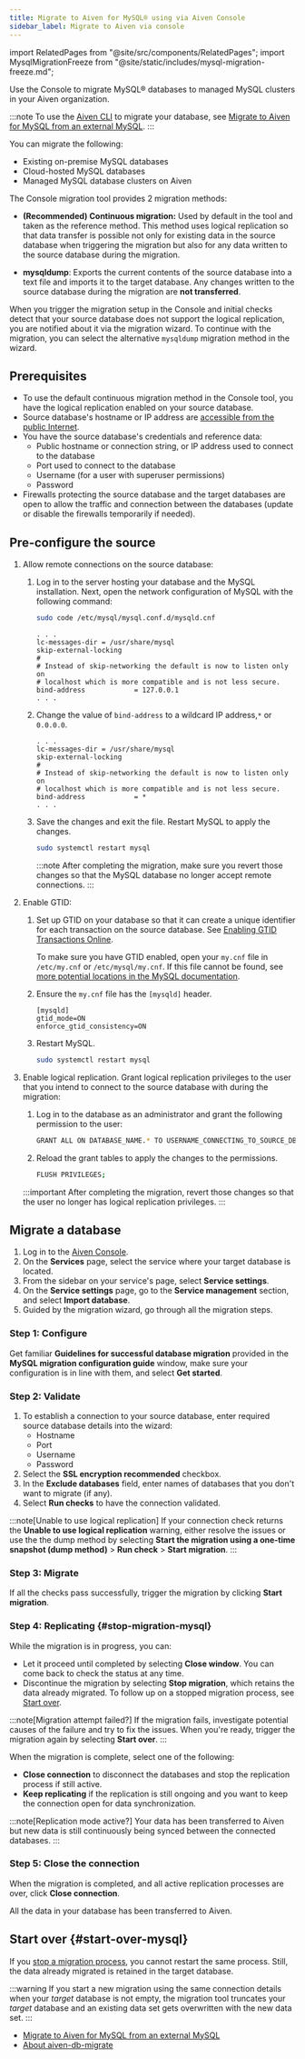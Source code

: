 ```yaml
---
title: Migrate to Aiven for MySQL® using via Aiven Console
sidebar_label: Migrate to Aiven via console
---
```


import RelatedPages from "@site/src/components/RelatedPages";
import MysqlMigrationFreeze from "@site/static/includes/mysql-migration-freeze.md";

Use the Console to migrate MySQL® databases to managed MySQL clusters in your Aiven organization.

:::note
To use the [Aiven CLI](/docs/tools/cli) to migrate your database, see
[Migrate to Aiven for MySQL from an external MySQL](/docs/products/mysql/howto/migrate-from-external-mysql).
:::

You can migrate the following:

-   Existing on-premise MySQL databases
-   Cloud-hosted MySQL databases
-   Managed MySQL database clusters on Aiven

The Console migration tool provides 2 migration methods:

-   **(Recommended) Continuous migration:** Used by default in the tool
    and taken as the reference method. This method uses
    logical replication so that data transfer is possible not only for
    existing data in the source database when triggering the migration
    but also for any data written to the source database during the
    migration.

-   **mysqldump**: Exports the current contents of the source database
    into a text file and imports it to the target database. Any changes
    written to the source database during the migration are **not
    transferred**.

When you trigger the migration setup in the Console and initial
checks detect that your source database does not support the logical
replication, you are notified about it via the migration wizard. To
continue with the migration, you can select the alternative
`mysqldump` migration method in the wizard.

## Prerequisites

-   To use the default continuous migration method in the Console tool,
    you have the logical replication enabled on your source database.
-   Source database's hostname or IP address are
    [accessible from the public Internet](/docs/platform/howto/public-access-in-vpc).
-   You have the source database's credentials and reference data:
    -   Public hostname or connection string, or IP address used to
        connect to the database
    -   Port used to connect to the database
    -   Username (for a user with superuser permissions)
    -   Password
-   Firewalls protecting the source database and the target databases
    are open to allow the traffic and connection between the databases
    (update or disable the firewalls temporarily if needed).

## Pre-configure the source

1. Allow remote connections on the source database:

   1. Log in to the server hosting your database and the MySQL
      installation. Next, open the network configuration of MySQL with the
      following command:

      ```bash
      sudo code /etc/mysql/mysql.conf.d/mysqld.cnf
      ```

      ```text title="Expected output"
      . . .
      lc-messages-dir = /usr/share/mysql
      skip-external-locking
      #
      # Instead of skip-networking the default is now to listen only on
      # localhost which is more compatible and is not less secure.
      bind-address            = 127.0.0.1
      . . .
      ```

   1. Change the value of `bind-address` to a wildcard IP address,`*` or
      `0.0.0.0`.

      ```text title="Expected output"
      . . .
      lc-messages-dir = /usr/share/mysql
      skip-external-locking
      #
      # Instead of skip-networking the default is now to listen only on
      # localhost which is more compatible and is not less secure.
      bind-address            = *
      . . .
      ```

   1. Save the changes and exit the file. Restart MySQL to apply the
      changes.

      ```bash
      sudo systemctl restart mysql
      ```

      :::note
      After completing the migration, make sure you revert those changes
      so that the MySQL database no longer accept remote connections.
      :::

1. Enable GTID:

   1. Set up GTID on your database so that it can create a unique
      identifier for each transaction on the source database. See
      [Enabling GTID Transactions
      Online](https://dev.mysql.com/doc/refman/5.7/en/replication-mode-change-online-enable-gtids.html).

      To make sure you have GTID enabled, open your `my.cnf` file in
      `/etc/my.cnf` or `/etc/mysql/my.cnf`. If this file cannot be found, see [more potential locations in the MySQL
      documentation](https://dev.mysql.com/doc/refman/8.0/en/option-files.html).

   1. Ensure the `my.cnf` file has the `[mysqld]` header.

       ```text
       [mysqld]
       gtid_mode=ON
       enforce_gtid_consistency=ON
       ```

   1. Restart MySQL.

      ```bash
      sudo systemctl restart mysql
      ```

1. Enable logical replication. Grant logical replication privileges to the user that you
   intend to connect to the source database with during the migration:

   1. Log in to the database as an administrator and grant the following
      permission to the user:

      ```bash
      GRANT ALL ON DATABASE_NAME.* TO USERNAME_CONNECTING_TO_SOURCE_DB;
      ```

   1. Reload the grant tables to apply the changes to the permissions.

      ```bash
      FLUSH PRIVILEGES;
      ```

   :::important
   After completing the migration, revert those changes
   so that the user no longer has logical replication privileges.
   :::

## Migrate a database

1.  Log in to the [Aiven Console](https://console.aiven.io/).
1.  On the **Services** page, select the service where your target
    database is located.
1.  From the sidebar on your service's page, select **Service
    settings**.
1.  On the **Service settings** page, go to the **Service
    management** section, and select **Import database**.
1.  Guided by the migration wizard, go through all the migration steps.

### Step 1: Configure

Get familiar **Guidelines for successful database migration** provided
in the **MySQL migration configuration guide** window, make sure your
configuration is in line with them, and select **Get started**.

### Step 2: Validate

1.  To establish a connection to your source database, enter required
    source database details into the wizard:
    -   Hostname
    -   Port
    -   Username
    -   Password
1.  Select the **SSL encryption recommended** checkbox.
1.  In the **Exclude databases** field, enter names of databases that
    you don't want to migrate (if any).
1.  Select **Run checks** to have the connection validated.

:::note[Unable to use logical replication]
If your connection check returns the **Unable to use logical
replication** warning, either resolve the issues or use the
the dump method by selecting **Start the migration using a one-time snapshot (dump method)** > **Run check** >
**Start migration**.
:::

### Step 3: Migrate

If all the checks pass successfully, trigger the
migration by clicking **Start migration**.

<!-- vale off -->
### Step 4: Replicating {#stop-migration-mysql}
<!-- vale on -->

While the migration is in progress, you can:

-   Let it proceed until completed by selecting **Close window**. You can come back to check the status at any time.
-   Discontinue the migration by selecting **Stop migration**, which
    retains the data already migrated. To follow
    up on a stopped migration process, see
    [Start over](/docs/products/mysql/howto/migrate-db-to-aiven-via-console#start-over-mysql).

<MysqlMigrationFreeze/>

:::note[Migration attempt failed?]
If the migration fails, investigate potential causes
of the failure and try to fix the issues. When you're ready, trigger
the migration again by selecting **Start over**.
:::

When the migration is complete, select one of the following:

-   **Close connection** to disconnect the databases and stop the
    replication process if still active.
-   **Keep replicating** if the replication is still ongoing and you
    want to keep the connection open for data synchronization.

:::note[Replication mode active?]
Your data has been transferred to Aiven but new data is still
continuously being synced between the connected databases.
:::

### Step 5: Close the connection

When the migration is completed, and all active replication processes are over, click
**Close connection**.

All the data in your database has been transferred to Aiven.

## Start over {#start-over-mysql}

If you
[stop a migration process](/docs/products/mysql/howto/migrate-db-to-aiven-via-console#stop-migration-mysql),
you cannot restart the same process. Still, the data already migrated is retained
in the target database.

:::warning
If you start a new migration using the same connection details when your
*target* database is not empty, the migration tool truncates your
*target* database and an existing data set gets overwritten with the new
data set.
:::

<RelatedPages/>

-   [Migrate to Aiven for MySQL from an external MySQL](/docs/products/mysql/howto/migrate-from-external-mysql)
-   [About aiven-db-migrate](/docs/products/postgresql/concepts/aiven-db-migrate)
